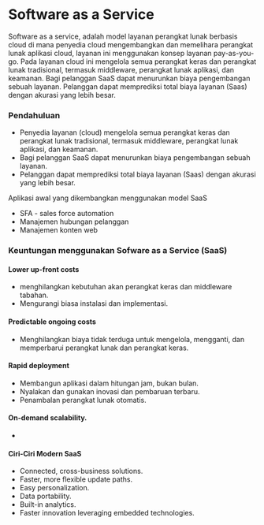 # Software as a Service
Software as a service, adalah model layanan perangkat lunak berbasis cloud di mana penyedia cloud mengembangkan dan memelihara perangkat lunak aplikasi cloud, layanan ini menggunakan konsep layanan pay-as-you-go. Pada layanan cloud ini mengelola semua perangkat keras dan perangkat lunak tradisional, termasuk middleware, perangkat lunak aplikasi, dan keamanan. Bagi pelanggan SaaS dapat menurunkan biaya pengembangan sebuah layanan. Pelanggan dapat memprediksi total biaya layanan (Saas) dengan akurasi yang lebih besar.

### Pendahuluan 
- Penyedia layanan (cloud) mengelola semua perangkat keras dan perangkat lunak tradisional, termasuk middleware, perangkat lunak aplikasi, dan keamanan.
- Bagi pelanggan SaaS dapat menurunkan biaya pengembangan sebuah layanan.
- Pelanggan dapat memprediksi total biaya layanan (Saas) dengan akurasi yang lebih besar.

 Aplikasi awal yang dikembangkan menggunakan model SaaS
- SFA - sales force automation
- Manajemen hubungan pelanggan
- Manajemen konten web

### Keuntungan menggunakan Sofware as a Service (SaaS)
#### Lower up-front costs
- menghilangkan kebutuhan akan perangkat keras dan middleware tabahan.
- Mengurangi biasa instalasi dan implementasi.
#### Predictable ongoing costs
- Menghilangkan biaya tidak terduga untuk mengelola, mengganti, dan memperbarui perangkat lunak dan perangkat keras.
#### Rapid deployment
- Membangun aplikasi dalam hitungan jam, bukan bulan.
- Nyalakan dan gunakan inovasi dan pembaruan terbaru.
- Penambalan perangkat lunak otomatis.
#### On-demand scalability.
-

#### Ciri-Ciri Modern SaaS
- Connected, cross-business solutions.
- Faster, more flexible update paths.
- Easy personalization.
- Data portability.
- Built-in analytics.
- Faster innovation leveraging embedded technologies.

